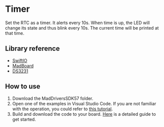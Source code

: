 # Timer

Set the RTC as a timer. It alerts every 10s. When time is up, the LED will change its state and thus blink every 10s. The current time will be printed at that time. 

## Library reference

* [SwiftIO](https://github.com/madmachineio/SwiftIO)
* [MadBoard](https://github.com/madmachineio/MadBoards)
* [DS3231](https://github.com/madmachineio/MadDriversSDK57/tree/main/Sources/DS3231/DS3231.swift)


## How to use

1. Download the MadDriversSDK57 folder.
2. Open one of the examples in Visual Studio Code. If you are not familiar with the operation, you could refer to [this tutorial](https://docs.madmachine.io/how-to/open-project).
3. Build and download the code to your board. [Here](https://docs.madmachine.io/overview/run-your-first-project) is a detailed guide to get started.